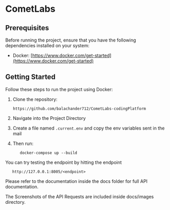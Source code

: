# CometLabs


## Prerequisites

Before running the project, ensure that you have the following dependencies installed on your system:

- Docker: [https://www.docker.com/get-started](https://www.docker.com/get-started)

## Getting Started

Follow these steps to run the project using Docker:

1. Clone the repository:

   ```shell
   https://github.com/balachander712/CometLabs-codingPlatform
   ```
   
1. Navigate into the Project Directory
2. Create a file named `.current.env` and copy the env variables sent in the mail
3. Then run:

   ```shell
      docker-compose up --build
   ```

You can try testing the endpoint by hitting the endpoint
   
   ```shell
      http://127.0.0.1:8005/<endpoint>
   ```

Please refer to the documentation inside the docs folder for full API documentation.

The Screenshots of the API Requests are included inside docs/images directory.